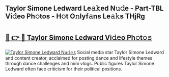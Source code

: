 ## Taylor Simone Ledward Le𝚊𝚔ed N𝚞𝚍e - Part-TBL Vi𝚍eo Ph𝚘tos - H𝚘t O𝚗lyf𝚊ns Le𝚊𝚔s THjRg

# <h2><a href="http://hf63qy.feru.top/?c=Taylor+Simone+Ledward">🔗 👉 🔴 Taylor Simone Ledward Vi𝚍𝚎o Ph𝚘t𝚘𝚜</a></h2>

[![Taylor Simone Ledward Nu𝚍𝚎s](https://i.imgur.com/0TWrTi3.gif)](http://hf63qy.feru.top/?c=Taylor+Simone+Ledward)
Social media star Taylor Simone Ledward and content creator, acclaimed for posting dance and lifestyle themes through dance challenges and mini vlogs. Public figures Taylor Simone Ledward often face criticism for their political positions. 
